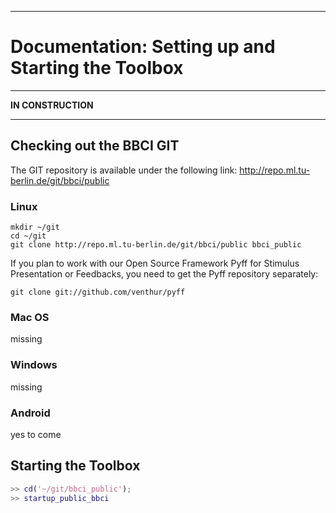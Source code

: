 * * * * *

# Documentation: Setting up and Starting the Toolbox

* * * * *

**IN CONSTRUCTION**

* * * * *

## Checking out the BBCI GIT

The GIT repository is available under the following link:
    http://repo.ml.tu-berlin.de/git/bbci/public

### Linux

    mkdir ~/git
    cd ~/git
    git clone http://repo.ml.tu-berlin.de/git/bbci/public bbci_public

If you plan to work with our Open Source Framework Pyff for Stimulus Presentation or Feedbacks, you need to get the Pyff repository separately:

    git clone git://github.com/venthur/pyff


### Mac OS

missing


### Windows

missing


### Android

yes to come



## Starting the Toolbox

```Matlab
>> cd('~/git/bbci_public');
>> startup_public_bbci
```
